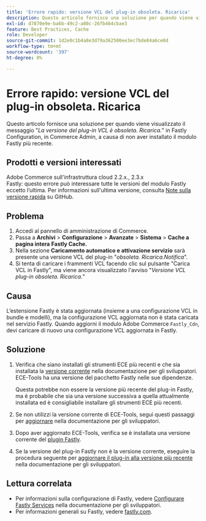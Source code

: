 ```yaml
---
title: 'Errore rapido: versione VCL del plug-in obsoleta. Ricarica'
description: Questo articolo fornisce una soluzione per quando viene visualizzato il messaggio "*La versione VCL del plug-in è obsoleta! Ricarica.*" in Fastly Configuration, nell’amministratore di Commerce, a causa della mancata installazione dell’ultimo modulo Fastly.
exl-id: d7870e9e-ba6b-49c2-a80c-26fb464cbae3
feature: Best Practices, Cache
role: Developer
source-git-commit: 1d2e0c1b4a8e3d79a362500ee3ec7bde84a6ce0d
workflow-type: tm+mt
source-wordcount: '397'
ht-degree: 0%

---
```


# Errore rapido: versione VCL del plug-in obsoleta. Ricarica

Questo articolo fornisce una soluzione per quando viene visualizzato il messaggio &quot;*La versione del plug-in VCL è obsoleta. Ricarica.*&quot; in Fastly Configuration, in Commerce Admin, a causa di non aver installato il modulo Fastly più recente.

## Prodotti e versioni interessati

Adobe Commerce sull&#39;infrastruttura cloud 2.2.x., 2.3.x<br>
Fastly: questo errore può interessare tutte le versioni del modulo Fastly eccetto l’ultima. Per informazioni sull&#39;ultima versione, consulta [Note sulla versione rapida](https://github.com/fastly/fastly-magento2/releases) su GitHub.

## Problema

1. Accedi al pannello di amministrazione di Commerce.
1. Passa a **Archivi** > **Configurazione** > **Avanzate** > **Sistema** > **Cache a pagina intera**   **Fastly Cache.**
1. Nella sezione **Caricamento automatico e attivazione servizio** sarà presente una versione VCL del plug-in &quot;*obsoleta. Ricarica.Notifica*&quot;.
1. Si tenta di caricare i frammenti VCL facendo clic sul pulsante &quot;Carica VCL in Fastly&quot;, ma viene ancora visualizzato l&#39;avviso &quot;*Versione VCL plug-in obsoleta. Ricarica.*&quot;

## Causa

L’estensione Fastly è stata aggiornata (insieme a una configurazione VCL in bundle e modelli), ma la configurazione VCL aggiornata non è stata caricata nel servizio Fastly. Quando aggiorni il modulo Adobe Commerce `Fastly_Cdn`, devi caricare di nuovo una configurazione VCL aggiornata in Fastly.

## Soluzione

1. Verifica che siano installati gli strumenti ECE più recenti e che sia installata la [versione corrente](https://experienceleague.adobe.com/docs/commerce-cloud-service/user-guide/release-notes/cloud-tools-suite.html) nella documentazione per gli sviluppatori. ECE-Tools ha una versione del pacchetto Fastly nelle sue dipendenze.

   Questa potrebbe non essere la versione più recente del plug-in Fastly, ma è probabile che sia una versione successiva a quella attualmente installata ed è consigliabile installare gli strumenti ECE più recenti.

1. Se non utilizzi la versione corrente di ECE-Tools, segui questi passaggi per [aggiornare](https://experienceleague.adobe.com/docs/commerce-cloud-service/user-guide/dev-tools/ece-tools/update-package.html) nella documentazione per gli sviluppatori.
1. Dopo aver aggiornato ECE-Tools, verifica se è installata una versione corrente del [plugin Fastly](https://github.com/fastly/fastly-magento2/tree/master/etc/vcl_snippets).
1. Se la versione del plug-in Fastly non è la versione corrente, eseguire la procedura seguente per [aggiornare il plug-in alla versione più recente](https://experienceleague.adobe.com/docs/commerce-cloud-service/user-guide/cdn/setup-fastly/fastly-configuration.html#upgrade-the-fastly-module) nella documentazione per gli sviluppatori.

## Lettura correlata

* Per informazioni sulla configurazione di Fastly, vedere [Configurare Fastly Services](https://experienceleague.adobe.com/docs/commerce-cloud-service/user-guide/cdn/fastly.html) nella documentazione per gli sviluppatori.
* Per informazioni generali su Fastly, vedere [fastly.com](https://www.fastly.com/).
